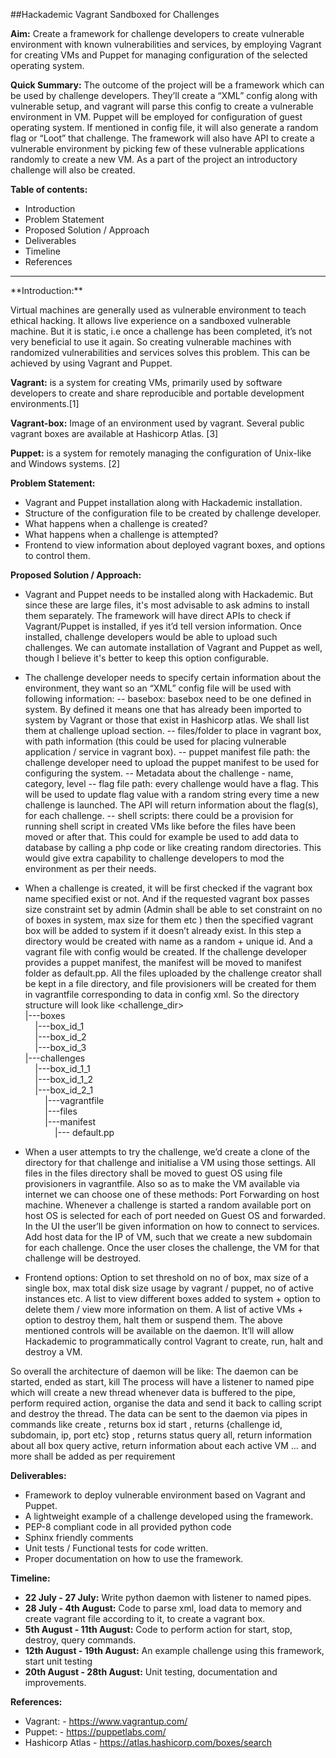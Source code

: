 ##Hackademic Vagrant Sandboxed for Challenges

**Aim:** Create a framework for challenge developers to create vulnerable environment with known vulnerabilities and services, by employing Vagrant for creating VMs and Puppet for managing configuration of the selected operating system.


**Quick Summary:** The outcome of the project will be a framework which can be used by challenge developers. They’ll create a “XML” config along with vulnerable setup, and vagrant will parse this config to create a vulnerable environment in VM. Puppet will be employed for configuration of guest operating system. If mentioned in config file, it will also generate a random flag or “Loot” that challenge. The framework will also have API to create a vulnerable environment by picking few of these vulnerable applications randomly to create a new VM. As a part of the project an introductory challenge will also be created. 

**Table of contents:**

- Introduction
- Problem Statement
- Proposed Solution / Approach
- Deliverables
- Timeline
- References

<hr>
**Introduction:**

Virtual machines are generally used as vulnerable environment to teach ethical hacking. It allows live experience on a sandboxed vulnerable machine. But it is static, i.e once a challenge has been completed, it’s not very beneficial to use it again. So creating vulnerable machines with randomized vulnerabilities and services solves this problem. This can be achieved by using Vagrant and Puppet.

**Vagrant:** is a system for creating VMs, primarily used by software developers to create and share reproducible and portable development environments.[1]

**Vagrant-box:** Image of an environment used by vagrant. Several public vagrant boxes are available at Hashicorp Atlas. [3]

**Puppet:** is a system for remotely managing the configuration of Unix-like and Windows systems. [2]

**Problem Statement:**
 - Vagrant and Puppet installation along with Hackademic installation.
 - Structure of the configuration file to be created by challenge developer.
 - What happens when a challenge is created?
 - What happens when a challenge is attempted?
 - Frontend to view information about deployed vagrant boxes, and options to control them.
 
**Proposed Solution / Approach:**
 - Vagrant and Puppet needs to be installed along with Hackademic. But since these are large files, it's most advisable to ask admins to install them separately. The framework will have direct APIs to check if Vagrant/Puppet is installed, if yes it’d tell version information. Once installed, challenge developers would be able to upload such challenges. We can automate installation of Vagrant and Puppet as well, though I believe it's better to keep this option configurable.

 - The challenge developer needs to specify certain information about the environment, they want so an “XML” config file will be used with following information:
 -- basebox: basebox need to be one defined in system. By defined it means one that has already been imported to system by Vagrant or those that exist in Hashicorp atlas. We shall list them at challenge upload section.
 -- files/folder to place in vagrant box, with path information (this could be used for placing vulnerable application / service in vagrant box).
 -- puppet manifest file path: the challenge developer need to upload the puppet manifest to be used for configuring the system. 
 -- Metadata about the challenge - name, category, level
 -- flag file path: every challenge would have a flag. This will be used to update flag value with a random string every time a new challenge is launched. The API will return information about the flag(s), for each challenge.
 -- shell scripts: there could be a provision for running shell script in created VMs like before the files have been moved or after that. This could for example be used to add data to database by calling  a php code or like creating random directories. This would give extra capability to challenge developers to mod the environment as per their needs.


 - When a challenge is created, it will be first checked if the vagrant box name specified exist or not. And if the requested vagrant box passes size constraint set by admin (Admin shall be able to set constraint on no of boxes in system, max size for them etc ) then the specified vagrant box will be added to system if it doesn’t already exist. 
In this step a directory would be created with name as a random + unique id. And a vagrant file with config would be created. If the challenge developer provides a puppet manifest, the manifest will be moved to manifest folder as default.pp. All the files uploaded by the challenge creator shall be kept in a file directory, and file provisioners will be created for them in vagrantfile corresponding to data in config xml. So the directory structure will look like
<challenge_dir><br>
|---boxes<br>
&nbsp;&nbsp;&nbsp;&nbsp;|---box_id_1<br>
&nbsp;&nbsp;&nbsp;&nbsp;|---box_id_2<br>
&nbsp;&nbsp;&nbsp;&nbsp;|---box_id_3<br>
|---challenges<br>
&nbsp;&nbsp;&nbsp;&nbsp;|---box_id_1_1<br>
&nbsp;&nbsp;&nbsp;&nbsp;|---box_id_1_2<br>
&nbsp;&nbsp;&nbsp;&nbsp;|---box_id_2_1<br>
&nbsp;&nbsp;&nbsp;&nbsp;&nbsp;&nbsp;&nbsp;&nbsp;|---vagrantfile<br>
&nbsp;&nbsp;&nbsp;&nbsp;&nbsp;&nbsp;&nbsp;&nbsp;|---files<br>
&nbsp;&nbsp;&nbsp;&nbsp;&nbsp;&nbsp;&nbsp;&nbsp;|---manifest<br>
&nbsp;&nbsp;&nbsp;&nbsp;&nbsp;&nbsp;&nbsp;&nbsp;&nbsp;&nbsp;&nbsp;&nbsp;|--- default.pp<br>

 - When a user attempts to try the challenge, we’d create a clone of the directory for that challenge and initialise a VM using those settings. All files in the files directory shall be moved to guest OS using file provisioners in vagrantfile.
Also so as to make the VM available via internet we can choose one of these methods:
Port Forwarding on host machine. Whenever a challenge is started a random available port on host OS is selected for each of port needed on Guest OS and forwarded. In the UI the user’ll be given information on how to connect to services.
Add host data for the IP of VM, such that we create a new subdomain for each challenge.
Once the user closes the challenge, the VM for that challenge will be destroyed.

 - Frontend options:
Option to set threshold on no of box, max size of a single box, max total disk size usage by vagrant / puppet, no of active instances etc.
A list to view different boxes added to system + option to delete them / view more information on them.
A list of active VMs + option to destroy them, halt them or suspend them. The above mentioned controls will be available on the daemon. It’ll will allow Hackademic to programmatically control Vagrant to create, run, halt and destroy a VM.

So overall the architecture of daemon will be like:
The daemon can be started, ended as <daemon> start, <daemon> kill
The process will have a listener to named pipe which will create a new thread whenever data is buffered to the pipe, perform required action, organise the data and send it back to calling script and destroy the thread.
The data can be sent to the daemon via pipes in commands like
create <xml file path>, returns box id
start <box id>, returns {challenge id, subdomain, ip, port etc}
stop <challenge id>, returns status
query all, return information about all box
query active, return information about each active VM
… and more shall be added as per requirement

**Deliverables:**
 - Framework to deploy vulnerable environment based on Vagrant and Puppet.
 - A lightweight example of a challenge developed using the framework.
 - PEP-8 compliant code in all provided python code
 - Sphinx friendly comments
 - Unit tests / Functional tests for code written.
 - Proper documentation on how to use the framework.

**Timeline:**
 - **22 July - 27 July:** Write python daemon with listener to named pipes.
 - **28 July - 4th August:** Code to parse xml, load data to memory and create vagrant file according to it, to create a vagrant box.
 - **5th August - 11th August:** Code to perform action for start, stop, destroy, query commands.
 - **12th August - 19th August:** An example challenge using this framework, start unit testing
 - **20th August - 28th August:** Unit testing, documentation and improvements.


**References:**
 - Vagrant: - https://www.vagrantup.com/
 - Puppet: - https://puppetlabs.com/
 - Hashicorp Atlas - https://atlas.hashicorp.com/boxes/search


